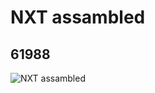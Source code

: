 # NXT assambled
## 61988
![NXT assambled](https://lc-www-live-s.legocdn.com/media/bricks/5/2/4520887.jpg)